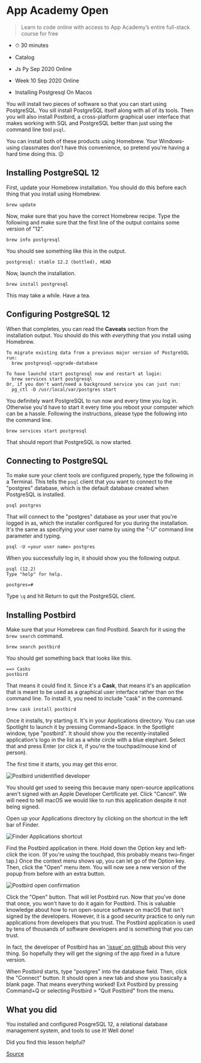 # App Academy Open

> Learn to code online with access to App Academy’s entire full-stack course for free

*   ⏱ 30 minutes
    

*   Catalog
*   Js Py Sep 2020 Online
*   Week 10 Sep 2020 Online
*   Installing Postgresql On Macos

You will install two pieces of software so that you can start using PostgreSQL. You sill install PostgreSQL itself along with all of its tools. Then you will also install Postbird, a cross-platform graphical user interface that makes working with SQL and PostgreSQL better than just using the command line tool `psql`.

You can install both of these products using Homebrew. Your Windows-using classmates don't have this convenience, so pretend you're having a hard time doing this. 😉

Installing PostgreSQL 12
------------------------

First, update your Homebrew installation. You should do this before each thing that you install using Homebrew.

    brew update

Now, make sure that you have the correct Homebrew recipe. Type the following and make sure that the first line of the output contains some version of "12".

    brew info postgresql

You should see something like this in the output.

    postgresql: stable 12.2 (bottled), HEAD

Now, launch the installation.

    brew install postgresql

This may take a while. Have a tea.

Configuring PostgreSQL 12
-------------------------

When that completes, you can read the **Caveats** section from the installation output. You should do this with _everything_ that you install using Homebrew.

    To migrate existing data from a previous major version of PostgreSQL run:
      brew postgresql-upgrade-database
    
    To have launchd start postgresql now and restart at login:
      brew services start postgresql
    Or, if you don't want/need a background service you can just run:
      pg_ctl -D /usr/local/var/postgres start

You definitely want PostgreSQL to run now and every time you log in. Otherwise you'd have to start it every time you reboot your computer which can be a hassle. Following the instructions, please type the following into the command line.

    brew services start postgresql

That should report that PostgreSQL is now started.

Connecting to PostgreSQL
------------------------

To make sure your client tools are configured properly, type the following in a Terminal. This tells the `psql` client that you want to connect to the "postgres" database, which is the default database created when PostgreSQL is installed.

    psql postgres

That will connect to the "postgres" database as your user that you're logged in as, which the installer configured for you during the installation. It's the same as specifying your user name by using the "-U" command line parameter and typing.

    psql -U «your user name» postgres

When you successfully log in, it should show you the following output.

    psql (12.2)
    Type "help" for help.
    
    postgres=#

Type `\q` and hit Return to quit the PostgreSQL client.

Installing Postbird
-------------------

Make sure that your Homebrew can find Postbird. Search for it using the `brew search` command.

    brew search postbird

You should get something back that looks like this.

    ==> Casks
    postbird

That means it could find it. Since it's a **Cask**, that means it's an application that is meant to be used as a graphical user interface rather than on the command line. To install it, you need to include "cask" in the command.

    brew cask install postbird

Once it installs, try starting it. It's in your Applications directory. You can use Spotlight to launch it by pressing Command+Space. In the Spotlight window, type "postbird". It should show you the recently-installed application's logo in the list as a white circle with a blue elephant. Select that and press Enter (or click it, if you're the touchpad/mouse kind of person).

The first time it starts, you may get this error.

![Postbird unidentified developer](https://appacademy-open-assets.s3-us-west-1.amazonaws.com/Module-SQL/assets/postbird-installation-unidentified-developer.png)

You should get used to seeing this because many open-source applications aren't signed with an Apple Developer Certificate yet. Click "Cancel". We will need to tell macOS we would like to run this application despite it not being signed.

Open up your Applications directory by clicking on the shortcut in the left bar of Finder.

![Finder Applications shortcut](https://appacademy-open-assets.s3-us-west-1.amazonaws.com/Module-SQL/assets/finder-applications-shortcut.png)

Find the Postbird application in there. Hold down the Option key and left-click the icon. (If you're using the touchpad, this probably means two-finger tap.) Once the context menu shows up, you can let go of the Option key. Then, click the "Open" menu item. You will now see a new version of the popup from before with an extra button.

![Postbird open confirmation](https://appacademy-open-assets.s3-us-west-1.amazonaws.com/Module-SQL/assets/postbird-installation-open-confirmation.png)

Click the "Open" button. That will let Postbird run. Now that you've done that once, you won't have to do it again for Postbird. This is valuable knowledge about how to run open-source software on macOS that isn't signed by the developers. However, it is a good security practice to only run applications from developers that you trust. The Postbird application is used by tens of thousands of software developers and is something that you can trust.

In fact, the developer of Postbird has an ['issue' on github](https://github.com/Paxa/postbird/issues/16) about this very thing. So hopefully they will get the signing of the app fixed in a future version.

When Postbird starts, type "postgres" into the database field. Then, click the "Connect" button. It should open a new tab and show you basically a blank page. That means everything worked! Exit Postbird by pressing Command+Q or selecting Postbird > "Quit Postbird" from the menu.

What you did
------------

You installed and configured PosgreSQL 12, a relational database management system, and tools to use it! Well done!

Did you find this lesson helpful?


[Source](https://open.appacademy.io/learn/js-py---sep-2020-online/week-10-sep-2020-online/installing-postgresql-on-macos)